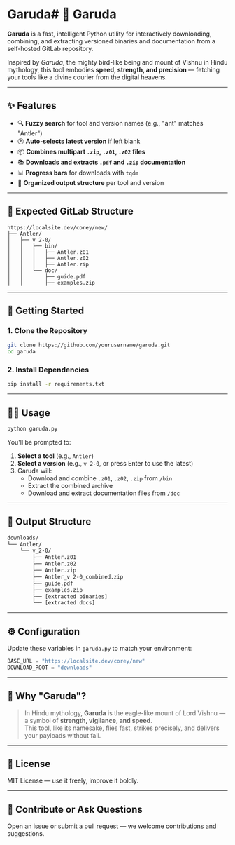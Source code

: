 # Garuda# 🦅 Garuda

**Garuda** is a fast, intelligent Python utility for interactively downloading, combining, and extracting versioned binaries and documentation from a self-hosted GitLab repository.

Inspired by _Garuda_, the mighty bird-like being and mount of Vishnu in Hindu mythology, this tool embodies **speed, strength, and precision** — fetching your tools like a divine courier from the digital heavens.

---

## ✨ Features

- 🔍 **Fuzzy search** for tool and version names (e.g., "ant" matches "Antler")
- 🕐 **Auto-selects latest version** if left blank
- 📦 **Combines multipart `.zip`, `.z01`, `.z02` files**
- 📚 **Downloads and extracts `.pdf` and `.zip` documentation**
- 📊 **Progress bars** for downloads with `tqdm`
- 📂 **Organized output structure** per tool and version

---

## 📁 Expected GitLab Structure

```
https://localsite.dev/corey/new/
├── Antler/
│   ├── v 2-0/
│   │   ├── bin/
│   │   │   ├── Antler.z01
│   │   │   ├── Antler.z02
│   │   │   ├── Antler.zip
│   │   └── doc/
│   │       ├── guide.pdf
│   │       ├── examples.zip
```

---

## 🚀 Getting Started

### 1. Clone the Repository

```bash
git clone https://github.com/yourusername/garuda.git
cd garuda
```

### 2. Install Dependencies

```bash
pip install -r requirements.txt
```

---

## 🧑‍💻 Usage

```bash
python garuda.py
```

You'll be prompted to:

1. **Select a tool** (e.g., `Antler`)
2. **Select a version** (e.g., `v 2-0`, or press Enter to use the latest)
3. Garuda will:
   - Download and combine `.z01`, `.z02`, `.zip` from `/bin`
   - Extract the combined archive
   - Download and extract documentation files from `/doc`

---

## 📂 Output Structure

```bash
downloads/
└── Antler/
    └── v_2-0/
        ├── Antler.z01
        ├── Antler.z02
        ├── Antler.zip
        ├── Antler_v 2-0_combined.zip
        ├── guide.pdf
        ├── examples.zip
        ├── [extracted binaries]
        └── [extracted docs]
```

---

## ⚙️ Configuration

Update these variables in `garuda.py` to match your environment:

```python
BASE_URL = "https://localsite.dev/corey/new"
DOWNLOAD_ROOT = "downloads"
```

---

## 🦅 Why "Garuda"?

> In Hindu mythology, **Garuda** is the eagle-like mount of Lord Vishnu — a symbol of **strength, vigilance, and speed**.  
> This tool, like its namesake, flies fast, strikes precisely, and delivers your payloads without fail.

---

## 📜 License

MIT License — use it freely, improve it boldly.

---

## 🤝 Contribute or Ask Questions

Open an issue or submit a pull request — we welcome contributions and suggestions.
